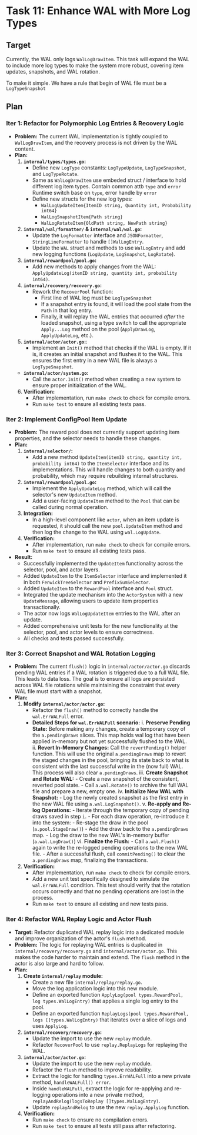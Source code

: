 # Task 11: Enhance WAL with More Log Types

## Target
Currently, the WAL only logs `WalLogDrawItem`. This task will expand the WAL to include more log types to make the system more robust, covering item updates, snapshots, and WAL rotation.

To make it simple. We have a rule that begin of WAL file must be a `LogTypeSnapshot`

## Plan

### Iter 1: Refactor for Polymorphic Log Entries & Recovery Logic
- **Problem:** The current WAL implementation is tightly coupled to `WalLogDrawItem`, and the recovery process is not driven by the WAL content.
- **Plan:**
    1. **`internal/types/types.go`:**
        - Define new `LogType` constants: `LogTypeUpdate`, `LogTypeSnapshot`, and `LogTypeRotate`.
        - Same as `WalLogDrawItem` use embeded struct / interface to hold different log item types. Contain common attb `type` and `error` Runtime switch base on `type`, error handle by `error`
        - Define new structs for the new log types:
            - `WalLogUpdateItem{ItemID string, Quantity int, Probability int64}`
            - `WalLogSnapshotItem{Path string}`
            - `WalLogRotateItem{OldPath string, NewPath string}`
    2. **`internal/wal/formatter/` & `internal/wal/wal.go`:**
        - Update the `LogFormatter` interface and `JSONFormatter`, `StringLineFormatter` to handle `[]WalLogEntry`.
        - Update the `WAL` struct and methods to use `WalLogEntry` and add new logging functions (`LogUpdate`, `LogSnapshot`, `LogRotate`).
    3. **`internal/rewardpool/pool.go`:**
        - Add new methods to apply changes from the WAL: `ApplyUpdateLog(itemID string, quantity int, probability int64)`.
    4. **`internal/recovery/recovery.go`:**
        - Rework the `RecoverPool` function:
            - First line of WAL log must be `LogTypeSnapshot`
            - If a snapshot entry is found, it will load the pool state from the `Path` in that log entry.
            - Finally, it will replay the WAL entries that occurred *after* the loaded snapshot, using a type switch to call the appropriate `Apply...Log` method on the pool (`ApplyDrawLog`, `ApplyUpdateLog`, etc.).
    5. **`internal/actor/actor.go`:**:  
        - Implement an `Init()` method that checks if the WAL is empty. If it is, it creates an initial snapshot and flushes it to the WAL. This ensures the first entry in a new WAL file is always a `LogTypeSnapshot`.
    - **`internal/actor/system.go`:**
        - Call the `actor.Init()` method when creating a new system to ensure proper initialization of the WAL.
    6. **Verification:**
        - After implementation, run `make check` to check for compile errors.
        - Run `make test` to ensure all existing tests pass.

### Iter 2: Implement ConfigPool Item Update
- **Problem:** The reward pool does not currently support updating item properties, and the selector needs to handle these changes.
- **Plan:**
    1. **`internal/selector/`:**
        - Add a new method `UpdateItem(itemID string, quantity int, probability int64)` to the `ItemSelector` interface and its implementations. This will handle changes to both quantity and probability, which may require rebuilding internal structures.
    2. **`internal/rewardpool/pool.go`:**
        - Implement the `ApplyUpdateLog` method, which will call the selector's new `UpdateItem` method.
        - Add a user-facing `UpdateItem` method to the `Pool` that can be called during normal operation.
    3. **Integration:**
        - In a high-level component like `actor`, when an item update is requested, it should call the new `pool.UpdateItem` method and then log the change to the WAL using `wal.LogUpdate`.
    4. **Verification:**
        - After implementation, run `make check` to check for compile errors.
        - Run `make test` to ensure all existing tests pass.
- **Result:**
    - Successfully implemented the `UpdateItem` functionality across the selector, pool, and actor layers.
    - Added `UpdateItem` to the `ItemSelector` interface and implemented it in both `FenwickTreeSelector` and `PrefixSumSelector`.
    - Added `UpdateItem` to the `RewardPool` interface and `Pool` struct.
    - Integrated the update mechanism into the `ActorSystem` with a new `UpdateMessage`, allowing users to update item properties transactionally.
    - The actor now logs `WalLogUpdateItem` entries to the WAL after an update.
    - Added comprehensive unit tests for the new functionality at the selector, pool, and actor levels to ensure correctness.
    - All checks and tests passed successfully.

### Iter 3: Correct Snapshot and WAL Rotation Logging
-   **Problem:** The current `flush()` logic in `internal/actor/actor.go` discards pending WAL entries if a WAL rotation is triggered due to a full WAL file. This leads to data loss. The goal is to ensure all logs are persisted across WAL file rotations while maintaining the constraint that every WAL file must start with a snapshot.
-   **Plan:**
    1.  **Modify `internal/actor/actor.go`:**
        - Refactor the `flush()` method to correctly handle the `wal.ErrWALFull` error.
        - **Detailed Steps for `wal.ErrWALFull` scenario:**
            i.  **Preserve Pending State:** Before making any changes, create a temporary copy of the `a.pendingDraws` slices. This map holds wal log that have been applied in-memory but not yet successfully flushed to the WAL.
            ii. **Revert In-Memory Changes:** Call the `revertPending()` helper function. This will use the original `a.pendingDraws` map to revert the staged changes in the pool, bringing its state back to what is consistent with the last successful write in the (now full) WAL. This process will also clear `a.pendingDraws`.
            iii. **Create Snapshot and Rotate WAL:**
                - Create a new snapshot of the consistent, reverted pool state.
                - Call `a.wal.Rotate()` to archive the full WAL file and prepare a new, empty one.
            iv. **Initialize New WAL with Snapshot:**
                - Log the newly created snapshot as the first entry in the new WAL file using `a.wal.LogSnapshot()`.
            v.  **Re-apply and Re-log Operations:**
                - Iterate through the temporary copy of pending draws saved in step `i`.
                - For each draw operation, re-introduce it into the system:
                    - Re-stage the draw in the pool (`a.pool.StageDraw()`)
                    - Add the draw back to the `a.pendingDraws` map.
                    - Log the draw to the new WAL's in-memory buffer (`a.wal.LogDraw()`)
            vi. **Finalize the Flush:**
                - Call `a.wal.Flush()` again to write the re-logged pending operations to the new WAL file.
                - After a successful flush, call `commitPending()` to clear the `a.pendingDraws` map, finalizing the transactions.
    2.  **Verification:**
        - After implementation, run `make check` to check for compile errors.
        - Add a new unit test specifically designed to simulate the `wal.ErrWALFull` condition. This test should verify that the rotation occurs correctly and that no pending operations are lost in the process.
        - Run `make test` to ensure all existing and new tests pass.

### Iter 4: Refactor WAL Replay Logic and Actor Flush
-   **Target:** Refactor duplicated WAL replay logic into a dedicated module and improve organization of the actor's `flush` method.
-   **Problem:** The logic for replaying WAL entries is duplicated in `internal/recovery/recovery.go` and `internal/actor/actor.go`. This makes the code harder to maintain and extend. The `flush` method in the actor is also large and hard to follow.
-   **Plan:**
    1.  **Create `internal/replay` module:**
        -   Create a new file `internal/replay/replay.go`.
        -   Move the log application logic into this new module.
        -   Define an exported function `ApplyLog(pool types.RewardPool, log types.WalLogEntry)` that applies a single log entry to the pool.
        -   Define an exported function `ReplayLogs(pool types.RewardPool, logs []types.WalLogEntry)` that iterates over a slice of logs and uses `ApplyLog`.
    2.  **`internal/recovery/recovery.go`:**
        -   Update the import to use the new `replay` module.
        -   Refactor `RecoverPool` to use `replay.ReplayLogs` for replaying the WAL.
    3.  **`internal/actor/actor.go`:**
        -   Update the import to use the new `replay` module.
        -   Refactor the `flush` method to improve readability.
        -   Extract the logic for handling `types.ErrWALFull` into a new private method, `handleWALFull() error`.
        -   Inside `handleWALFull`, extract the logic for re-applying and re-logging operations into a new private method, `replayAndRelog(logsToReplay []types.WalLogEntry)`.
        -   Update `replayAndRelog` to use the new `replay.ApplyLog` function.
    4.  **Verification:**
        -   Run `make check` to ensure no compilation errors.
        -   Run `make test` to ensure all tests still pass after refactoring.
